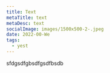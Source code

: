 ```yaml
---
title: Text
metaTitle: text
metaDesc: text
socialImage: images/1500x500-2-.jpeg
date: 2022-00-We
tags:
  - yest
---
```

sfdgsdfgbsdfgsdfbsdb